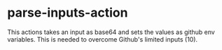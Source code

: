 # parse-inputs-action
This actions takes an input as base64 and sets the values as github env variables. This is needed to overcome Github's limited inputs (10).
